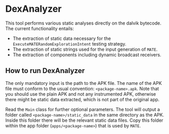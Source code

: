 # DexAnalyzer

This tool performs various static analyses directly on the dalvik bytecode. The current functionality entails:

* The extraction of static data necessary for the `ExecuteMATERandomExplorationIntent` testing strategy.
* The extraction of static strings used for the input generation of `MATE`.
* The extraction of components including dynamic broadcast receivers.

## How to run DexAnalyzer

The only mandatory input is the path to the APK file. The name of the APK file must conform to the usual convention:
`<package-name>.apk`. Note that you should use the plain APK and not any instrumented APK, otherwise there might be 
static data extracted, which is not part of the original app.

Read the `Main` class for further optional parameters.
The tool will output a folder called `<package-name>/static_data` in the same directory as the APK. Inside this folder
there will be the relevant static data files. Copy this folder within the app folder (`apps/<package-name>`) that is used
by `MATE`.